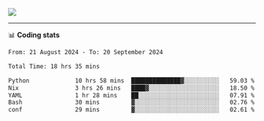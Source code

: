 <picture>
  <source
  srcset="https://github-readme-stats.vercel.app/api?username=sant0s12&show_icons=true&theme=dark"
  media="(prefers-color-scheme: dark)"
  />
  <source
  srcset="https://github-readme-stats.vercel.app/api?username=sant0s12&show_icons=true"
  media="(prefers-color-scheme: light)"
  />
  <img src="https://github-readme-stats.vercel.app/api?username=sant0s12&show_icons=true" />
</picture>

---

📊 **Coding stats**

<!--START_SECTION:waka-->

```txt
From: 21 August 2024 - To: 20 September 2024

Total Time: 18 hrs 35 mins

Python             10 hrs 58 mins  ██████████████▓░░░░░░░░░░   59.03 %
Nix                3 hrs 26 mins   ████▓░░░░░░░░░░░░░░░░░░░░   18.50 %
YAML               1 hr 28 mins    ██░░░░░░░░░░░░░░░░░░░░░░░   07.91 %
Bash               30 mins         ▓░░░░░░░░░░░░░░░░░░░░░░░░   02.76 %
conf               29 mins         ▓░░░░░░░░░░░░░░░░░░░░░░░░   02.61 %
```

<!--END_SECTION:waka-->
